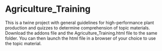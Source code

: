 # Agriculture_Training
This is a twine project with general guidelines for high-performance plant production and quizzes to determine comprehension of topic materials.
Download the addons file and the Agriculture_Training.html file to the same folder. You can then launch the html file in a browser of your choice to use the topic material.
